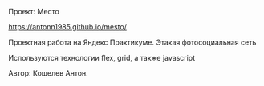 Проект: Место

https://antonn1985.github.io/mesto/

Проектная работа на Яндекс Практикуме. Этакая фотосоциальная сеть

Используются технологии flex, grid, а также javascript

Автор: Кошелев Антон.